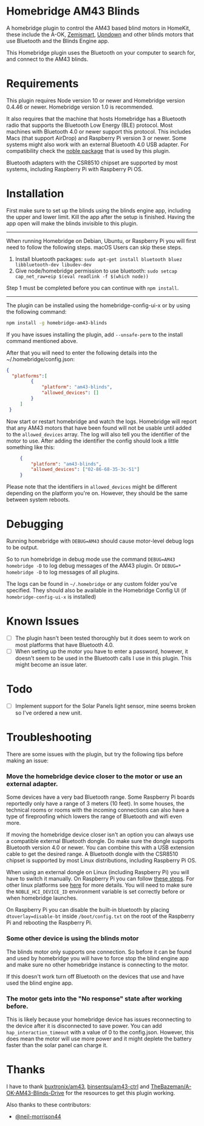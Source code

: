 # Homebridge AM43 Blinds

A homebridge plugin to control the AM43 based blind motors in HomeKit, these include the A-OK, [Zemismart](https://www.zemismart.com/products/diy-motorized-your-tranditional-roll-shade-which-with-bean-or-cord-chain-smart-home-automation-support-app-timer-remote-control), [Upndown](https://upndown.nl) and other blinds motors that use Bluetooth and the Blinds Engine app.

This Homebridge plugin uses the Bluetooth on your computer to search for, and connect to the AM43 blinds.

# Requirements

This plugin requires Node version 10 or newer and Homebridge version 0.4.46 or newer. Homebridge version 1.0 is recommended.

It also requires that the machine that hosts Homebridge has a Bluetooth radio that supports the Bluetooth Low Energy (BLE) protocol. Most machines with Bluetooth 4.0 or newer support this protocol. This includes Macs (that support AirDrop) and Raspberry Pi version 3 or newer. Some systems might also work with an external Bluetooth 4.0 USB adapter. For compatibility check the [noble package](https://github.com/abandonware/noble) that is used by this plugin.

Bluetooth adapters with the CSR8510 chipset are supported by most systems, including Raspberry Pi with Raspberry Pi OS.

# Installation

First make sure to set up the blinds using the blinds engine app, including the upper and lower limit. Kill the app after the setup is finished. Having the app open will make the blinds invisible to this plugin.

---

When running Homebridge on Debian, Ubuntu, or Raspberry Pi you will first need to follow the following steps. macOS Users can skip these steps.

1. Install bluetooth packages:
   `sudo apt-get install bluetooth bluez libbluetooth-dev libudev-dev`
2. Give node/homebridge permission to use bluetooth:
   `sudo setcap cap_net_raw+eip $(eval readlink -f $(which node))`

Step 1 must be completed before you can continue with `npm install`.

---

The plugin can be installed using the homebridge-config-ui-x or by using the following command:

```bash
npm install -g homebridge-am43-blinds
```
If you have issues installing the plugin, add `--unsafe-perm` to the install command mentioned above.

After that you will need to enter the following details into the ~/.homebridge/config.json:

```JSON
{
  "platforms":[
         {
             "platform": "am43-blinds",
             "allowed_devices": []
         }
     ]
 }
```

Now start or restart homebridge and watch the logs. Homebridge will report that any AM43 motors that have been found will not be usable until added to the `allowed_devices` array. The log will also tell you the identifier of the motor to use. After adding the identifier the config should look a little something like this:

```JSON
     {
         "platform": "am43-blinds",
         "allowed_devices": ["02-86-68-35-3c-51"]
     }
```

Please note that the identifiers in `allowed_devices` might be different depending on the platform you're on. However, they should be the same between system reboots.

# Debugging

Running homebridge with `DEBUG=AM43` should cause motor-level debug logs to be output. 

So to run homebridge in debug mode use the command `DEBUG=AM43 homebridge -D` to log debug messages of the AM43 plugin. Or `DEBUG=* homebridge -D` to log messages of all plugins. 

The logs can be found in `~/.homebridge` or any custom folder you've specified. They should also be available in the Homebridge Config UI (if `homebridge-config-ui-x` is installed)

# Known Issues

- [ ] The plugin hasn't been tested thoroughly but it does seem to work on most platforms that have Bluetooth 4.0.
- [ ] When setting up the motor you have to enter a password, however, it doesn't seem to be used in the Bluetooth calls I use in this plugin. This might become an issue later.

# Todo

- [ ] Implement support for the Solar Panels light sensor, mine seems broken so I've ordered a new unit.

# Troubleshooting

There are some issues with the plugin, but try the following tips before making an issue: 

### Move the homebridge device closer to the motor or use an external adapter. 
Some devices have a very bad Bluetooth range. Some Raspberry Pi boards reportedly only have a range of 3 meters (10 feet). In some houses, the technical rooms or rooms with the incoming connections can also have a type of fireproofing which lowers the range of Bluetooth and wifi even more. 

If moving the homebridge device closer isn't an option you can always use a compatible external Bluetooth dongle. Do make sure the dongle supports Bluetooth version 4.0 or newer. You can combine this with a USB extension cable to get the desired range. A Bluetooth dongle with the CSR8510 chipset is supported by most Linux distributions, including Raspberry Pi OS. 

When using an external dongle on Linux (including Raspberry Pi) you will have to switch it manually. On Raspberry Pi you can follow [these steps](https://github.com/renssies/homebridge-am43-blinds/issues/16#issuecomment-716185901). For other linux platforms see [here](https://github.com/abandonware/noble#multiple-adapters-linux-specific) for more details. You will need to make sure the `NOBLE_HCI_DEVICE_ID` environment variable is set correctly before or when homebridge launches.

On Raspberry Pi you can disable the built-in bluetooth by placing `dtoverlay=disable-bt` inside `/boot/config.txt` on the root of the Raspberry Pi and rebooting the Raspberry Pi.

### Some other device is using the blinds motor
The blinds motor only supports one connection. So before it can be found and used by homebridge you will have to force stop the blind engine app and make sure no other homebridge instance is connecting to the motor. 

If this doesn't work turn off Bluetooth on the devices that use and have used the blind engine app.

### The motor gets into the "No response" state after working before. 

This is likely because your homebridge device has issues reconnecting to the device after it is disconnected to save power. You can add `hap_interaction_timeout` with a value of 0 to the config.json. However, this does mean the motor will use more power and it might deplete the battery faster than the solar panel can charge it.

# Thanks

I have to thank [buxtronix/am43](https://github.com/buxtronix/am43), [binsentsu/am43-ctrl](https://github.com/binsentsu/am43-ctrl/) and [TheBazeman/A-OK-AM43-Blinds-Drive](https://github.com/TheBazeman/A-OK-AM43-Blinds-Drive) for the resources to get this plugin working.

Also thanks to these contributors:
- [@neil-morrison44](https://github.com/neil-morrison44)
